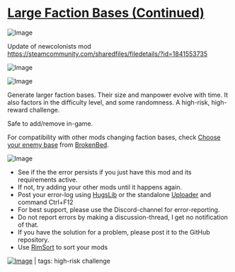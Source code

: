 # [Large Faction Bases (Continued)](https://steamcommunity.com/sharedfiles/filedetails/?id=3257781909)

![Image](https://i.imgur.com/buuPQel.png)

Update of newcolonists mod https://steamcommunity.com/sharedfiles/filedetails/?id=1841553735

![Image](https://i.imgur.com/pufA0kM.png)
	
![Image](https://i.imgur.com/Z4GOv8H.png)

Generate larger faction bases. Their size and manpower evolve with time. It also factors in the difficulty level, and some randomness. A high-risk, high-reward challenge.

Safe to add/remove in-game.

For compatibility with other mods changing faction bases, check [Choose your enemy base](https://steamcommunity.com/sharedfiles/filedetails/?id=2366709688) from  [BrokenBed](https://steamcommunity.com/profiles/76561198036011663/myworkshopfiles/).

![Image](https://i.imgur.com/PwoNOj4.png)



-  See if the the error persists if you just have this mod and its requirements active.
-  If not, try adding your other mods until it happens again.
-  Post your error-log using [HugsLib](https://steamcommunity.com/workshop/filedetails/?id=818773962) or the standalone [Uploader](https://steamcommunity.com/sharedfiles/filedetails/?id=2873415404) and command Ctrl+F12
-  For best support, please use the Discord-channel for error-reporting.
-  Do not report errors by making a discussion-thread, I get no notification of that.
-  If you have the solution for a problem, please post it to the GitHub repository.
-  Use [RimSort](https://github.com/RimSort/RimSort/releases/latest) to sort your mods

 

[![Image](https://img.shields.io/github/v/release/emipa606/LargeFactionBases?label=latest%20version&style=plastic&color=9f1111&labelColor=black)](https://steamcommunity.com/sharedfiles/filedetails/changelog/3257781909) | tags:  high-risk challenge

